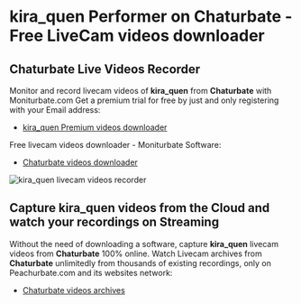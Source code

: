 # kira_quen Performer on Chaturbate - Free LiveCam videos downloader

## Chaturbate Live Videos Recorder

Monitor and record livecam videos of **kira_quen** from **Chaturbate** with Moniturbate.com
Get a premium trial for free by just and only registering with your Email address:
* [kira_quen Premium videos downloader](https://moniturbate.com/request-demo-licence-key.html)

Free livecam videos downloader - Moniturbate Software:
* [Chaturbate videos downloader](https://moniturbate.com/moniturbate-download-software.html)

![kira_quen livecam videos recorder](https://peachurnet.com/templates/moniturbate-software.png)


## Capture kira_quen videos from the Cloud and watch your recordings on Streaming

Without the need of downloading a software, capture **kira_quen** livecam videos from **Chaturbate** 100% online.
Watch Livecam archives from **Chaturbate** unlimitedly from thousands of existing recordings, only on Peachurbate.com and its websites network:
* [Chaturbate videos archives](https://peachurnet.com/)